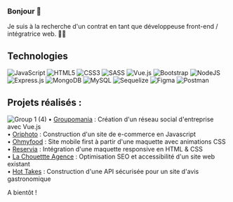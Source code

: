 ### Bonjour 👋

Je suis à la recherche d'un contrat en tant que développeuse front-end / intégratrice web. 👩‍💻

## Technologies
![JavaScript](https://img.shields.io/badge/javascript-%23323330.svg?style=for-the-badge&logo=javascript&logoColor=%23F7DF1E)
![HTML5](https://img.shields.io/badge/html5-%23E34F26.svg?style=for-the-badge&logo=html5&logoColor=white)
![CSS3](https://img.shields.io/badge/css3-%231572B6.svg?style=for-the-badge&logo=css3&logoColor=white)
![SASS](https://img.shields.io/badge/SASS-hotpink.svg?style=for-the-badge&logo=SASS&logoColor=white)
![Vue.js](https://img.shields.io/badge/vuejs-%2335495e.svg?style=for-the-badge&logo=vuedotjs&logoColor=%234FC08D)
![Bootstrap](https://img.shields.io/badge/bootstrap-%23563D7C.svg?style=for-the-badge&logo=bootstrap&logoColor=white)
![NodeJS](https://img.shields.io/badge/node.js-6DA55F?style=for-the-badge&logo=node.js&logoColor=white)
![Express.js](https://img.shields.io/badge/express.js-%23404d59.svg?style=for-the-badge&logo=express&logoColor=%2361DAFB)
![MongoDB](https://img.shields.io/badge/MongoDB-%234ea94b.svg?style=for-the-badge&logo=mongodb&logoColor=white)
![MySQL](https://img.shields.io/badge/mysql-%2300f.svg?style=for-the-badge&logo=mysql&logoColor=white)
![Sequelize](https://img.shields.io/badge/Sequelize-52B0E7?style=for-the-badge&logo=Sequelize&logoColor=white)
![Figma](https://img.shields.io/badge/figma-%23F24E1E.svg?style=for-the-badge&logo=figma&logoColor=white)
![Postman](https://img.shields.io/badge/Postman-FF6C37?style=for-the-badge&logo=postman&logoColor=white)


## Projets réalisés :  
![Group 1 (4)](https://user-images.githubusercontent.com/79592886/164421089-efe4e9cd-cc78-4dc5-a0a9-ddb02943da4b.png)
• [Groupomania](https://github.com/MarineFlora/MarineRapeneau_7_08112021) : Création d'un réseau social d'entreprise avec Vue.js   
• [Oriphoto](https://github.com/MarineFlora/MarineRapeneau_5_19082021) : Construction d'un site de e-commerce en Javascript    
• [Ohmyfood](https://github.com/MarineFlora/MarineRapeneau_3_11062021) : Site mobile first à partir d'une maquette avec animations CSS    
• [Reservia](https://github.com/MarineFlora/MarineRapeneau_2_29042021) : Intégration d'une maquette responsive en HTML & CSS     
• [La Chouettte Agence](https://github.com/MarineFlora/OC_P4) : Optimisation SEO et accessibilité d'un site web existant      
• [Hot Takes](https://github.com/MarineFlora/MarineRapeneau_6_04102021) : Construction d'une API sécurisée pour un site d'avis gastronomique      



A bientôt !

<!--
**MarineFlora/marineflora** is a ✨ _special_ ✨ repository because its `README.md` (this file) appears on your GitHub profile.

Here are some ideas to get you started:

- 🔭 I’m currently working on ...
- 🌱 I’m currently learning ...
- 👯 I’m looking to collaborate on ...
- 🤔 I’m looking for help with ...
- 💬 Ask me about ...
- 📫 How to reach me: ...
- 😄 Pronouns: ...
- ⚡ Fun fact: ...
-->
